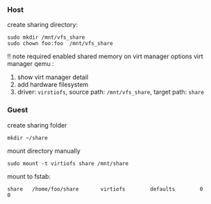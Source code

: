 ### Host

create sharing directory:
```
sudo mkdir /mnt/vfs_share
sudo chown foo:foo  /mnt/vfs_share
```

!! note required enabled shared memory on virt manager options
virt manager qemu :
1. show virt manager detail
2. add hardware filesystem
3. driver: `virstiofs`, source path: `/mnt/vfs_share`, target path: `share`

### Guest

create sharing folder
```
mkdir ~/share
```

mount directory manually
```
sudo mount -t virtiofs share /mnt/share
```

mount to fstab:
```
share   /home/foo/share       virtiofs        defaults        0       0
```
